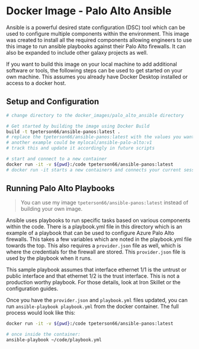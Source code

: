 # Docker Image - Palo Alto Ansible

Ansible is a powerful desired state configuration (DSC) tool which can be used to configure multiple components within the environment. This image was created to install all the required components allowing engineers to use this image to run ansible playbooks against their Palo Alto firewalls. It can also be expanded to include other galaxy projects as well.

If you want to build this image on your local machine to add additional software or tools, the following steps can be used to get started on your own machine. This assumes you already have Docker Desktop installed or access to a docker host.

## Setup and Configuration

```bash
# change directory to the docker_images/palo_alto_ansible directory

# Get started by building the image using Docker Build 
build -t tpeterson66/ansible-panos:latest .
# replace the tpeterson66/ansible-panos:latest with the values you want to use. tpeterson66 is the name of the docker hub account, /ansible-panos is the name of the repository or name of the image in the account, and :latest is the tag for the image.
# another example could be mylocal/ansible-palo-alto:v1
# track this and update it accordingly in future scripts

# start and connect to a new container
docker run -it -v ${pwd}:/code tpeterson66/ansible-panos:latest
# docker run -it starts a new containers and connects your current session to the container's shell. -v is used to attach a volume, currently the current working directory to the container. This way, you can use vscode to edit files which will be ran by the container. the tpeterson66/ansible-panos:latest is the name of the image. If you changed this above, you will need to update it here as well.
```

## Running Palo Alto Playbooks

> You can use my image `tpeterson66/ansible-panos:latest` instead of building your own image.

Ansible uses playbooks to run specific tasks based on various components within the code. There is a playbook.yml file in this directory which is an example of a playbook that can be used to configure Azure Palo Alto firewalls. This takes a few variables which are noted in the playbook.yml file towards the top. This also requires a `provider.json` file as well, which is where the credentials for the firewall are stored. This `provider.json` file is used by the playbook when it runs.

This sample playbook assumes that interface ethernet 1/1 is the untrust or public interface and that ethernet 1/2 is the trust interface. This is not a production worthy playbook. For those details, look at Iron Skillet or the configuration guides.

Once you have the `provider.json` and `playbook.yml` files updated, you can run `ansible-playbook playbook.yml` from the docker container. The full process would look like this:

```bash
docker run -it -v ${pwd}:/code tpeterson66/ansible-panos:latest

# once inside the container:
ansible-playbook ~/code/playbook.yml
```
